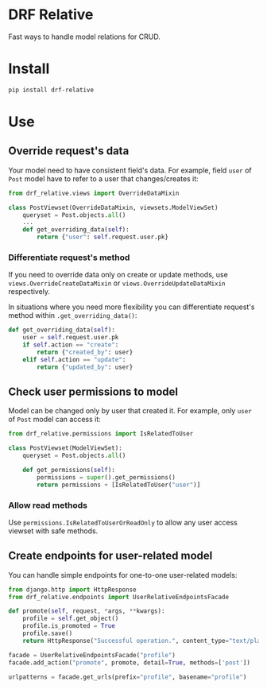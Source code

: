 # DRF Relative

Fast ways to handle model relations for CRUD.

# Install

```sh
pip install drf-relative
```

# Use

## Override request's data

Your model need to have consistent field's data.
For example, field `user` of `Post` model have to refer to a user that changes/creates it:

```py
from drf_relative.views import OverrideDataMixin

class PostViewset(OverrideDataMixin, viewsets.ModelViewSet)
    queryset = Post.objects.all()
    ...
    def get_overriding_data(self):
        return {"user": self.request.user.pk}
```

### Differentiate request's method

If you need to override data only on create or update methods, use `views.OverrideCreateDataMixin` or `views.OverrideUpdateDataMixin` respectively.

In situations where you need more flexibility you can differentiate request's method within `.get_overriding_data()`:

```py
def get_overriding_data(self):
    user = self.request.user.pk
    if self.action == "create":
        return {"created_by": user}
    elif self.action == "update":
        return {"updated_by": user}
```

## Check user permissions to model

Model can be changed only by user that created it.
For example, only `user` of `Post` model can access it:

```py
from drf_relative.permissions import IsRelatedToUser

class PostViewset(ModelViewSet):
    queryset = Post.objects.all()

    def get_permissions(self):
        permissions = super().get_permissions()
        return permissions + [IsRelatedToUser("user")]
```

### Allow read methods

Use `permissions.IsRelatedToUserOrReadOnly` to allow any user access viewset with safe methods.

## Create endpoints for user-related model

You can handle simple endpoints for one-to-one user-related models:

```py
from django.http import HttpResponse
from drf_relative.endpoints import UserRelativeEndpointsFacade

def promote(self, request, *args, **kwargs):
    profile = self.get_object()
    profile.is_promoted = True
    profile.save()
    return HttpResponse("Successful operation.", content_type="text/plain")

facade = UserRelativeEndpointsFacade("profile")
facade.add_action("promote", promote, detail=True, methods=['post'])

urlpatterns = facade.get_urls(prefix="profile", basename="profile")
```
